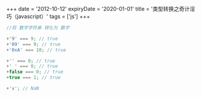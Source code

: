 +++
date = '2012-10-12'
expiryDate = '2020-01-01'
title = '类型转换之奇计淫巧（javascript）'
tags = ['js']
+++

```javascript
//将 数字字符串 转化为 数字

+'9' === 9; // true
+'09' === 9; // true
+'0xA' === 10; // true

+'' === 0; // true
+' ' === 0; // true
+false === 0; // true
+true === 1; // true

+'x'; // NaN
```
